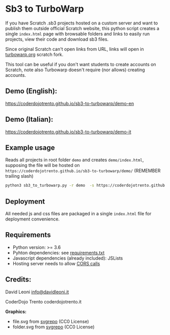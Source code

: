 
# Sb3 to TurboWarp

If you have Scratch .sb3 projects hosted on a custom server and want to publish them outside official Scratch website, this python script creates a single `index.html` page with browsable folders and links to easily run projects, view their code and download sb3 files.

Since original Scratch can't open links from URL, links will open in [turbowarp.org](https://turbowarp.org) scratch fork. 

This tool can be useful if you don't want students to create accounts on Scratch, note also Turbowarp doesn't require (nor allows) creating accounts.


## Demo (English):

https://coderdojotrento.github.io/sb3-to-turbowarp/demo-en


## Demo (Italian):

https://coderdojotrento.github.io/sb3-to-turbowarp/demo-it

## Example usage

Reads all projects in root folder `demo` and creates `demo/index.html`, supposing the file will be hosted on `https://coderdojotrento.github.io/sb3-to-turbowarp/demo/` (REMEMBER trailing slash)

```bash
python3 sb3_to_turbowarp.py -r demo  -s https://coderdojotrento.github.io/sb3-to-turbowarp/demo/ 
```

## Deployment

All needed js and css files are packaged in a single `index.html` file for deployment convenience.

## Requirements

- Python version: >= 3.6
- Pyhton dependencies: see [requirements.txt](requirements.txt)
- Javascript dependencies (already included): JSLists
- Hosting server needs to allow [CORS calls](https://docs.turbowarp.org/url-parameters#project_url)


## Credits:

David Leoni  info@davidleoni.it

CoderDojo Trento  coderdojotrento.it


**Graphics:**

-  file.svg from [svgrepo](https://www.svgrepo.com/svg/6994/file)      (CC0 License)
-  folder.svg from [svgrepo](https://www.svgrepo.com/svg/22198/folder)   (CC0 License)

